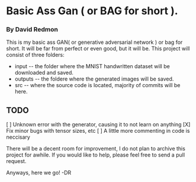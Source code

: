 # Basic Ass Gan ( or BAG for short ).
### By David Redmon

This is my basic ass GAN( or generative adversarial network ) or bag for short. It will be far from
perfect or even good, but it will be. 
This project will consist of three folders: 
 - input -- the folder where the MNIST handwritten dataset will be downloaded and saved.
 - outputs -- the foldere where the generated images will be saved.
 - src -- where the source code is located, majority of commits will be here.

## TODO
 [ ] Unknown error with the generator, causing it to not learn on anything
 [X] Fix minor bugs with tensor sizes, etc
 [ ] A little more commenting in code is neccisary

There will be a decent room for improvement, I do not plan to archive this project for awhile.
If you would like to help, please feel free to send a pull request.

Anyways, here we go!
-DR
